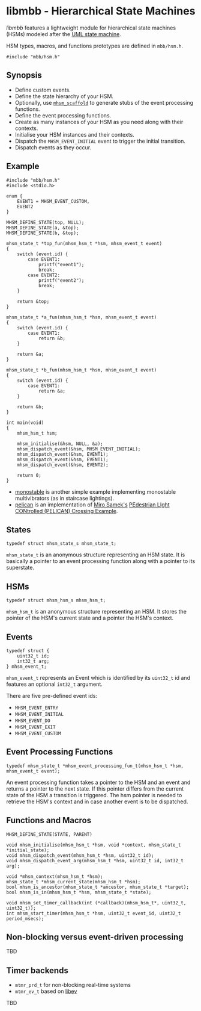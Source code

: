 libmbb - Hierarchical State Machines
====================================

*libmbb* features a lightweight module for hierarchical state machines (HSMs)
modeled after the 
[UML state machine](http://en.wikipedia.org/wiki/UML_state_machine).

HSM types, macros, and functions prototypes are defined in `mbb/hsm.h`. 

	#include "mbb/hsm.h"

Synopsis
--------

* Define custom events.
* Define the state hierarchy of your HSM.
* Optionally, use [`mhsm_scaffold`](../tools/mhsm_scaffold) to generate stubs
  of the event processing functions.
* Define the event processing functions.
* Create as many instances of your HSM as you need along with their contexts.
* Initialise your HSM instances and their contexts.
* Dispatch the `MHSM_EVENT_INITIAL` event to trigger the initial transition.
* Dispatch events as they occur.

Example
-------

	#include "mbb/hsm.h"
	#include <stdio.h>
	
	enum {
		EVENT1 = MHSM_EVENT_CUSTOM,
		EVENT2
	}
	
	MHSM_DEFINE_STATE(top, NULL);
	MHSM_DEFINE_STATE(a, &top);
	MHSM_DEFINE_STATE(b, &top);
	
	mhsm_state_t *top_fun(mhsm_hsm_t *hsm, mhsm_event_t event)
	{
		switch (event.id) {
			case EVENT1:
				printf("event1");
				break;
			case EVENT2:
				printf("event2");
				break;
		}
	
		return &top;
	}
	
	mhsm_state_t *a_fun(mhsm_hsm_t *hsm, mhsm_event_t event)
	{
		switch (event.id) {
			case EVENT1:
				return &b;
		}
	
		return &a;
	}
	
	mhsm_state_t *b_fun(mhsm_hsm_t *hsm, mhsm_event_t event)
	{
		switch (event.id) {
			case EVENT1:
				return &a;
		}
	
		return &b;
	}
	
	int main(void)
	{
		mhsm_hsm_t hsm;
	
		mhsm_initialise(&hsm, NULL, &a);
		mhsm_dispatch_event(&hsm, MHSM_EVENT_INITIAL);
		mhsm_dispatch_event(&hsm, EVENT1);
		mhsm_dispatch_event(&hsm, EVENT1);
		mhsm_dispatch_event(&hsm, EVENT2);
	
		return 0;
	}

* [monostable](../examples/monostable.c) is another simple example implementing
monostable multivibrators (as in staircase lightings).
* [pelican](../examples/pelican.c) is an implementation of 
[Miro Samek's](http://www.state-machine.com/)
[PEdestrian LIght CONtrolled (PELICAN) Crossing Example](http://www.state-machine.com/resources/AN_PELICAN.pdf).

States
------

	typedef struct mhsm_state_s mhsm_state_t;

`mhsm_state_t` is an anonymous structure representing an HSM state. It is
basically a pointer to an event processing function along with a pointer to its
superstate.

HSMs
----

	typedef struct mhsm_hsm_s mhsm_hsm_t;

`mhsm_hsm_t` is an anonymous structure representing an HSM. It stores the
pointer of the HSM's current state and a pointer the HSM's context.

Events
------

	typedef struct {
		uint32_t id;
		int32_t arg;
	} mhsm_event_t;

`mhsm_event_t` represents an Event which is identified by its `uint32_t` id and
features an optional `int32_t` argument. 

There are five pre-defined event ids:

* `MHSM_EVENT_ENTRY`
* `MHSM_EVENT_INITIAL`
* `MHSM_EVENT_DO`
* `MHSM_EVENT_EXIT`
* `MHSM_EVENT_CUSTOM`

Event Processing Functions
--------------------------

	typedef mhsm_state_t *mhsm_event_processing_fun_t(mhsm_hsm_t *hsm, mhsm_event_t event);

An event processing function takes a pointer to the HSM and an event and
returns a pointer to the next state. If this pointer differs from the current
state of the HSM a transition is triggered. The hsm pointer is needed to
retrieve the HSM's context and in case another event is to be dispatched.

Functions and Macros
--------------------

	MHSM_DEFINE_STATE(STATE, PARENT)

	void mhsm_initialise(mhsm_hsm_t *hsm, void *context, mhsm_state_t *initial_state);
	void mhsm_dispatch_event(mhsm_hsm_t *hsm, uint32_t id);
	void mhsm_dispatch_event_arg(mhsm_hsm_t *hsm, uint32_t id, int32_t arg);

	void *mhsm_context(mhsm_hsm_t *hsm);
	mhsm_state_t *mhsm_current_state(mhsm_hsm_t *hsm);
	bool mhsm_is_ancestor(mhsm_state_t *ancestor, mhsm_state_t *target);
	bool mhsm_is_in(mhsm_hsm_t *hsm, mhsm_state_t *state);

	void mhsm_set_timer_callback(int (*callback)(mhsm_hsm_t*, uint32_t, uint32_t));
	int mhsm_start_timer(mhsm_hsm_t *hsm, uint32_t event_id, uint32_t period_msecs);

Non-blocking versus event-driven processing
-------------------------------------------

TBD

Timer backends
--------------

* `mtmr_prd_t` for non-blocking real-time systems
* `mtmr_ev_t` based on [libev](http://software.schmorp.de/pkg/libev.html)

TBD
